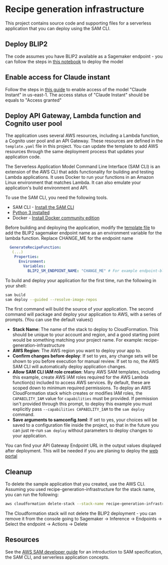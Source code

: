 # Recipe generation infrastructure

This project contains source code and supporting files for a serverless application that you can deploy using the SAM CLI.

## Deploy BLIP2

The code assumes you have BLIP2 available as a Sagemaker endpoint - you can follow the steps in [this notebook](https://github.com/aws-samples/amazon-sagemaker-genai-content-moderation/blob/main/blip2-sagemaker.ipynb) to deploy the model

## Enable access for Claude instant

Follow the steps in [this guide](https://docs.aws.amazon.com/bedrock/latest/userguide/model-access.html) to enable access of the model "Claude Instant" in us-east-1. The access status of "Claude Instant" should be equals to "Access granted"

## Deploy API Gateway, Lambda function and Cognito user pool

The application uses several AWS resources, including a Lambda function, a Cognito user pool and an API Gateway. These resources are defined in the `template.yaml` file in this project. You can update the template to add AWS resources through the same deployment process that updates your application code.

The Serverless Application Model Command Line Interface (SAM CLI) is an extension of the AWS CLI that adds functionality for building and testing Lambda applications. It uses Docker to run your functions in an Amazon Linux environment that matches Lambda. It can also emulate your application's build environment and API.

To use the SAM CLI, you need the following tools.

* SAM CLI - [Install the SAM CLI](https://docs.aws.amazon.com/serverless-application-model/latest/developerguide/serverless-sam-cli-install.html)
* [Python 3 installed](https://www.python.org/downloads/)
* Docker - [Install Docker community edition](https://hub.docker.com/search/?type=edition&offering=community)

Before building and deploying the application, modify the [template file](./template.yaml) to add the 
BLIP2 sagemaker endpoint name as an environment variable for the lambda function. Replace CHANGE_ME for the endpoint name

```yaml
  GenerateRecipeFunction:
   (...)
    Properties:
      Environment:
        Variables:
          BLIP2_SM_ENDPOINT_NAME: "CHANGE_ME" # For example endpoint-blip2-flan-t5-xl-2023-05-08-03-09-05-747
```

To build and deploy your application for the first time, run the following in your shell:

```bash
sam build
sam deploy --guided --resolve-image-repos
```

The first command will build the source of your application. The second command will package and deploy your application to AWS, with a series of prompts. (You can use the default values()

* **Stack Name**: The name of the stack to deploy to CloudFormation. This should be unique to your account and region, and a good starting point would be something matching your project name. For example: recipe-generation-infrastructure
* **AWS Region**: The AWS region you want to deploy your app to.
* **Confirm changes before deploy**: If set to yes, any change sets will be shown to you before execution for manual review. If set to no, the AWS SAM CLI will automatically deploy application changes.
* **Allow SAM CLI IAM role creation**: Many AWS SAM templates, including this example, create AWS IAM roles required for the AWS Lambda function(s) included to access AWS services. By default, these are scoped down to minimum required permissions. To deploy an AWS CloudFormation stack which creates or modifies IAM roles, the `CAPABILITY_IAM` value for `capabilities` must be provided. If permission isn't provided through this prompt, to deploy this example you must explicitly pass `--capabilities CAPABILITY_IAM` to the `sam deploy` command.
* **Save arguments to samconfig.toml**: If set to yes, your choices will be saved to a configuration file inside the project, so that in the future you can just re-run `sam deploy` without parameters to deploy changes to your application.

You can find your API Gateway Endpoint URL in the output values displayed after deployment. This will be needed if you are planing to deploy the [web portal](../web-portal/README.md)

## Cleanup

To delete the sample application that you created, use the AWS CLI. Assuming you used recipe-generation-infrastructure for the stack name, you can run the following:

```bash
aws cloudformation delete-stack --stack-name recipe-generation-infrastructure
```

The Cloudformation stack will not delete the BLIP2 deployment - you can remove it from the console going to Sagemaker -> Inference -> Endpoints -> Select the endpoint -> Actions -> Delete 


## Resources

See the [AWS SAM developer guide](https://docs.aws.amazon.com/serverless-application-model/latest/developerguide/what-is-sam.html) for an introduction to SAM specification, the SAM CLI, and serverless application concepts.
